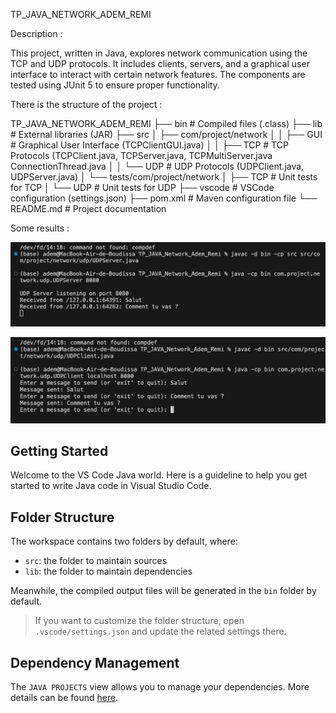 TP_JAVA_NETWORK_ADEM_REMI

Description :

This project, written in Java, explores network communication using the TCP and UDP protocols. It includes clients, servers, and a graphical user interface to interact with certain network features. The components are tested using JUnit 5 to ensure proper functionality.

There is the structure of the project :


TP_JAVA_NETWORK_ADEM_REMI
├── bin                     # Compiled files (.class)
├── lib                     # External libraries (JAR)
├── src
│   ├── com/project/network
│   │   ├── GUI             # Graphical User Interface (TCPClientGUI.java)
│   │   ├── TCP             # TCP Protocols (TCPClient.java, TCPServer.java, TCPMultiServer.java ConnectionThread.java
│   │   └── UDP             # UDP Protocols (UDPClient.java, UDPServer.java)
│   └── tests/com/project/network
│       ├── TCP             # Unit tests for TCP
│       └── UDP             # Unit tests for UDP
├── vscode                  # VSCode configuration (settings.json)
├── pom.xml                 # Maven configuration file
└── README.md               # Project documentation



Some results : 

![alt text](image-1.png)

![alt text](image-2.png)



## Getting Started

Welcome to the VS Code Java world. Here is a guideline to help you get started to write Java code in Visual Studio Code.

## Folder Structure

The workspace contains two folders by default, where:

- `src`: the folder to maintain sources
- `lib`: the folder to maintain dependencies

Meanwhile, the compiled output files will be generated in the `bin` folder by default.

> If you want to customize the folder structure, open `.vscode/settings.json` and update the related settings there.

## Dependency Management

The `JAVA PROJECTS` view allows you to manage your dependencies. More details can be found [here](https://github.com/microsoft/vscode-java-dependency#manage-dependencies).



